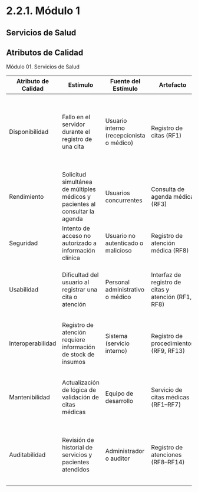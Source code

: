 # 2.2.1. Módulo 1
## Servicios de Salud
## Atributos de Calidad
Módulo 01. Servicios de Salud

| Atributo de Calidad | Estímulo | Fuente del Estímulo | Artefacto | Entorno | Respuesta | Medida de Respuesta |
|---------------------|-----------|---------------------|------------|----------|------------|----------------------|
| Disponibilidad | Fallo en el servidor durante el registro de una cita | Usuario interno (recepcionista o médico) | Registro de citas (RF1) | En horario laboral | El sistema guarda temporalmente la información y reintenta la operación cuando el servidor vuelve a estar disponible. | 99% de disponibilidad del servicio de citas médicas. |
| Rendimiento | Solicitud simultánea de múltiples médicos y pacientes al consultar la agenda | Usuarios concurrentes | Consulta de agenda médica (RF3) | Pico de uso | Optimización de consultas con caché y balanceo de carga para evitar latencia. | Tiempo de respuesta < 2 segundos en el 95% de los casos. |
| Seguridad | Intento de acceso no autorizado a información clínica | Usuario no autenticado o malicioso | Registro de atención médica (RF8) | En línea | Bloqueo del acceso y registro del intento en el log de seguridad. | 100% de intentos bloqueados registrados en auditoría. |
| Usabilidad | Dificultad del usuario al registrar una cita o atención | Personal administrativo o médico | Interfaz de registro de citas y atención (RF1, RF8) | Uso normal | Interfaz guiada, con validaciones automáticas y mensajes claros de error o confirmación. | 90% de operaciones completadas sin error en la primera interacción. |
| Interoperabilidad | Registro de atención requiere información de stock de insumos | Sistema (servicio interno) | Registro de procedimientos (RF9, RF13) | Durante atención médica | Comunicación automática con módulo de Inventario Médico mediante API REST. | Respuesta de integración < 2 segundos entre módulos. |
| Mantenibilidad | Actualización de lógica de validación de citas médicas | Equipo de desarrollo | Servicio de citas médicas (RF1–RF7) | En mantenimiento | Implementación modular que permite modificar reglas sin afectar otros módulos. | Cambios desplegados en < 10 minutos sin downtime. |
| Auditabilidad | Revisión de historial de servicios y pacientes atendidos | Administrador o auditor | Registro de atenciones (RF8–RF14) | Auditoría interna | Generación automática de reportes exportables con trazabilidad por fecha, médico y paciente. | 100% de atenciones registradas y exportables en formato PDF o CSV. |

